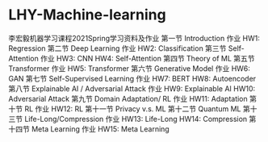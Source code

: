# LHY-Machine-learning
李宏毅机器学习课程2021Spring学习资料及作业
第一节 Introduction  作业 HW1: Regression
第二节 Deep Learning  作业 HW2: Classification
第三节 Self-Attention  作业 HW3: CNN HW4: Self-Attention
第四节 Theory of ML
第五节 Transformer  作业 HW5: Transformer
第六节 Generative Model  作业 HW6: GAN
第七节 Self-Supervised Learning  作业 HW7: BERT HW8: Autoencoder
第八节 Explainable AI / Adversarial Attack  作业 HW9: Explainable AI HW10: Adversarial Attack
第九节 Domain Adaptation/ RL  作业 HW11: Adaptation
第十节 RL  作业 HW12: RL
第十一节  Privacy v.s. ML
第十二节  Quantum ML
第十三节  Life-Long/Compression  作业 HW13: Life-Long HW14: Compression
第十四节  Meta Learning  作业 HW15: Meta Learning
